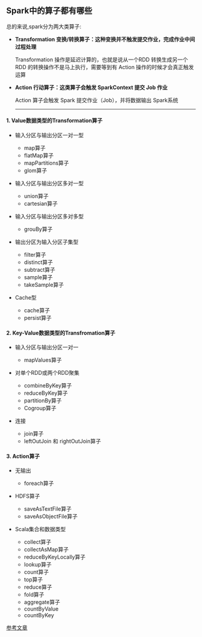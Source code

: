 ## Spark中的算子都有哪些

总的来说,spark分为两大类算子:

- **Transformation 变换/转换算子：这种变换并不触发提交作业，完成作业中间过程处理**

  Transformation 操作是延迟计算的，也就是说从一个RDD 转换生成另一个 RDD 的转换操作不是马上执行，需要等到有 Action 操作的时候才会真正触发运算

- **Action 行动算子：这类算子会触发 SparkContext 提交 Job 作业**

  Action 算子会触发 Spark 提交作业（Job），并将数据输出 Spark系统

  ------

#### 1. Value数据类型的Transformation算子

- 输入分区与输出分区一对一型
  - map算子
  - flatMap算子
  - mapPartitions算子
  - glom算子

- 输入分区与输出分区多对一型
  - union算子
  - cartesian算子

- 输入分区与输出分区多对多型
  - grouBy算子

- 输出分区为输入分区子集型
  - filter算子
  - distinct算子
  - subtract算子
  - sample算子
  - takeSample算子

- Cache型
  - cache算子
  - persist算子

#### 2. Key-Value数据类型的Transfromation算子

- 输入分区与输出分区一对一
  - mapValues算子

- 对单个RDD或两个RDD聚集
  - combineByKey算子
  - reduceByKey算子
  - partitionBy算子
  - Cogroup算子

- 连接
  - join算子
  - leftOutJoin 和 rightOutJoin算子

#### 3. Action算子

- 无输出
  - foreach算子

- HDFS算子
  - saveAsTextFile算子
  - saveAsObjectFile算子

- Scala集合和数据类型
  - collect算子
  - collectAsMap算子
  - reduceByKeyLocally算子
  - lookup算子
  - count算子
  - top算子
  - reduce算子
  - fold算子
  - aggregate算子
  - countByValue
  - countByKey





[参考文章](<https://www.cnblogs.com/kpsmile/p/10434390.html>)